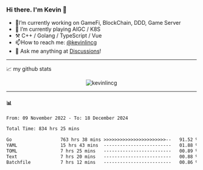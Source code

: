 ### Hi there. I'm Kevin 👋

- 🔭I’m currently working on GameFi, BlockChain, DDD, Game Server
- 🌱 I’m currently playing AIGC / K8S
-   :hammer_and_pick: C++ / Golang / TypeScript / Vue
- 📫How to reach me: [@kevinlincg](https://twitter.com/kevinlincg) 
-   :thought_balloon: Ask me anything at [Discussions](https://github.com/kevinlincg/kevinlincg/issues/new)!

---

📈 my github stats

<p align="center"> <img src="https://github-readme-stats-ouuan.vercel.app/api?username=kevinlincg&theme=dark&show_icons=true&count_private=true" alt="kevinlincg" />

---

#### :bar_chart: 

<!--START_SECTION:waka-->

```txt
From: 09 November 2022 - To: 18 December 2024

Total Time: 834 hrs 25 mins

Go                  763 hrs 38 mins >>>>>>>>>>>>>>>>>>>>>>>--   91.52 %
YAML                15 hrs 43 mins  -------------------------   01.88 %
TOML                7 hrs 25 mins   -------------------------   00.89 %
Text                7 hrs 20 mins   -------------------------   00.88 %
Batchfile           7 hrs 12 mins   -------------------------   00.86 %
```

<!--END_SECTION:waka-->
